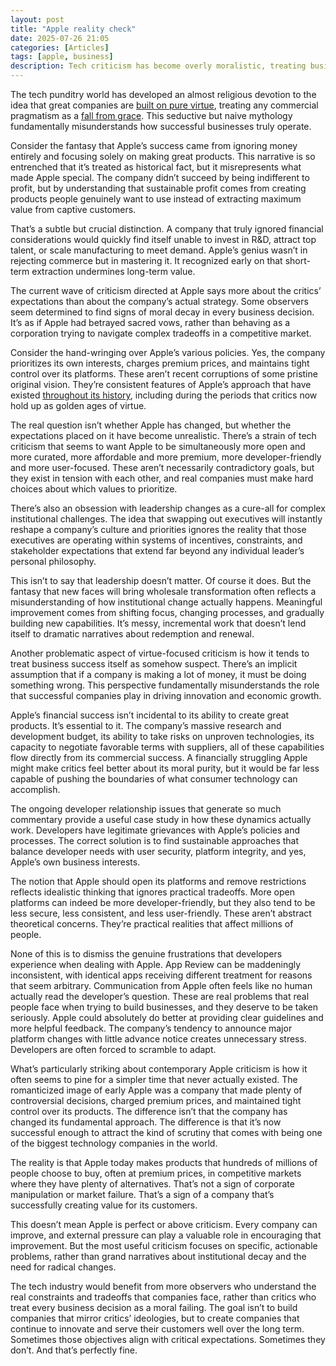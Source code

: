 ```yaml
---
layout: post
title: "Apple reality check"
date: 2025-07-26 21:05
categories: [Articles]
tags: [apple, business]
description: Tech criticism has become overly moralistic, treating business pragmatism as virtue decline. Apple’s success comes from mastering commerce, not ignoring it.
---
```


The tech punditry world has developed an almost religious devotion to the idea that great companies are [built on pure virtue](http://hypercritical.co/2025/05/09/apple-turnover), treating any commercial pragmatism as a [fall from grace](http://hypercritical.co/2025/05/20/apple-turnaround). This seductive but naive mythology fundamentally misunderstands how successful businesses truly operate.

Consider the fantasy that Apple’s success came from ignoring money entirely and focusing solely on making great products. This narrative is so entrenched that it’s treated as historical fact, but it misrepresents what made Apple special. The company didn’t succeed by being indifferent to profit, but by understanding that sustainable profit comes from creating products people genuinely want to use instead of extracting maximum value from captive customers.

That’s a subtle but crucial distinction. A company that truly ignored financial considerations would quickly find itself unable to invest in R&D, attract top talent, or scale manufacturing to meet demand. Apple’s genius wasn’t in rejecting commerce but in mastering it. It recognized early on that short-term extraction undermines long-term value.

The current wave of criticism directed at Apple says more about the critics’ expectations than about the company’s actual strategy. Some observers seem determined to find signs of moral decay in every business decision. It’s as if Apple had betrayed sacred vows, rather than behaving as a corporation trying to navigate complex tradeoffs in a competitive market.

Consider the hand-wringing over Apple’s various policies. Yes, the company prioritizes its own interests, charges premium prices, and maintains tight control over its platforms. These aren’t recent corruptions of some pristine original vision. They’re consistent features of Apple’s approach that have existed [throughout its history](https://professornerdster.com/from-steve-jobs-life-the-believe-in-a-closed-system-product-control/), including during the periods that critics now hold up as golden ages of virtue.

The real question isn’t whether Apple has changed, but whether the expectations placed on it have become unrealistic. There’s a strain of tech criticism that seems to want Apple to be simultaneously more open and more curated, more affordable and more premium, more developer-friendly and more user-focused. These aren’t necessarily contradictory goals, but they exist in tension with each other, and real companies must make hard choices about which values to prioritize.

There’s also an obsession with leadership changes as a cure-all for complex institutional challenges. The idea that swapping out executives will instantly reshape a company’s culture and priorities ignores the reality that those executives are operating within systems of incentives, constraints, and stakeholder expectations that extend far beyond any individual leader’s personal philosophy.

This isn’t to say that leadership doesn’t matter. Of course it does. But the fantasy that new faces will bring wholesale transformation often reflects a misunderstanding of how institutional change actually happens. Meaningful improvement comes from shifting focus, changing processes, and gradually building new capabilities. It’s messy, incremental work that doesn’t lend itself to dramatic narratives about redemption and renewal.

Another problematic aspect of virtue-focused criticism is how it tends to treat business success itself as somehow suspect. There’s an implicit assumption that if a company is making a lot of money, it must be doing something wrong. This perspective fundamentally misunderstands the role that successful companies play in driving innovation and economic growth.

Apple’s financial success isn’t incidental to its ability to create great products. It’s essential to it. The company’s massive research and development budget, its ability to take risks on unproven technologies, its capacity to negotiate favorable terms with suppliers, all of these capabilities flow directly from its commercial success. A financially struggling Apple might make critics feel better about its moral purity, but it would be far less capable of pushing the boundaries of what consumer technology can accomplish.

The ongoing developer relationship issues that generate so much commentary provide a useful case study in how these dynamics actually work. Developers have legitimate grievances with Apple’s policies and processes. The correct solution is to find sustainable approaches that balance developer needs with user security, platform integrity, and yes, Apple’s own business interests.

The notion that Apple should open its platforms and remove restrictions reflects idealistic thinking that ignores practical tradeoffs. More open platforms can indeed be more developer-friendly, but they also tend to be less secure, less consistent, and less user-friendly. These aren’t abstract theoretical concerns. They’re practical realities that affect millions of people.

None of this is to dismiss the genuine frustrations that developers experience when dealing with Apple. App Review can be maddeningly inconsistent, with identical apps receiving different treatment for reasons that seem arbitrary. Communication from Apple often feels like no human actually read the developer’s question. These are real problems that real people face when trying to build businesses, and they deserve to be taken seriously. Apple could absolutely do better at providing clear guidelines and more helpful feedback. The company’s tendency to announce major platform changes with little advance notice creates unnecessary stress. Developers are often forced to scramble to adapt.

What’s particularly striking about contemporary Apple criticism is how it often seems to pine for a simpler time that never actually existed. The romanticized image of early Apple was a company that made plenty of controversial decisions, charged premium prices, and maintained tight control over its products. The difference isn’t that the company has changed its fundamental approach. The difference is that it’s now successful enough to attract the kind of scrutiny that comes with being one of the biggest technology companies in the world.

The reality is that Apple today makes products that hundreds of millions of people choose to buy, often at premium prices, in competitive markets where they have plenty of alternatives. That’s not a sign of corporate manipulation or market failure. That’s a sign of a company that’s successfully creating value for its customers.

This doesn’t mean Apple is perfect or above criticism. Every company can improve, and external pressure can play a valuable role in encouraging that improvement. But the most useful criticism focuses on specific, actionable problems, rather than grand narratives about institutional decay and the need for radical changes.

The tech industry would benefit from more observers who understand the real constraints and tradeoffs that companies face, rather than critics who treat every business decision as a moral failing. The goal isn’t to build companies that mirror critics’ ideologies, but to create companies that continue to innovate and serve their customers well over the long term. Sometimes those objectives align with critical expectations. Sometimes they don’t. And that’s perfectly fine.​​​​​​​​​​​​​​​​
